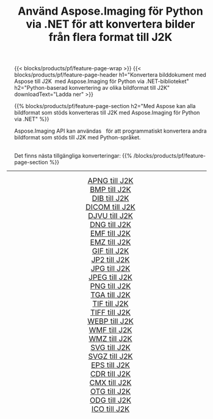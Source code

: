 ﻿---
title: Använd Aspose.Imaging för Python via .NET för att konvertera bilder från flera format till J2K 
weight: 3920
url: /sv/python-net/conversion/to/j2k 
lang: sv
langdirlevel: 2
locales: zh-hans,ja,it,ru,de,es,fr,nl,id,lt,pl,pt,vi,tr,ko,zh-hant,ar,hi,th,sv,cs,uk,he
description: Du kan använda Aspose.Imaging för Python via .NET-biblioteket för att konvertera från en mängd olika format till J2K
---

{{< blocks/products/pf/feature-page-wrap >}}
{{< blocks/products/pf/feature-page-header h1="Konvertera bilddokument med Aspose till J2K  med Aspose.Imaging för Python via .NET-biblioteket" h2="Python-baserad konvertering av olika bildformat till J2K" downloadText="Ladda ner" >}}


{{% blocks/products/pf/feature-page-section  h2="Med Aspose kan alla bildformat som stöds konverteras till J2K med Aspose.Imaging för Python via .NET" %}}
<p align=justify>Aspose.Imaging API kan användas   för att programmatiskt konvertera andra bildformat som stöds till J2K med Python-språket.</p>
<br/>
Det finns nästa tillgängliga konverteringar:
{{% /blocks/products/pf/feature-page-section %}}
<div class="container-fluid productfamilypage bg-gray">
    <div class="convertypes bg-gray agp-content section">
        <div class="container">
		<hr style="margin-left:-20px;"/>
		<div class="row other-converters" style="gap: 10px;font-size: 19px;text-align:center;">
		    <div class='col-md-2 other-converter remove-lp remove-rp'><a href="/imaging/sv/python-net/conversion/apng-to-j2k" style="padding:15px;">APNG till J2K</a></div>
<div class='col-md-2 other-converter remove-lp remove-rp'><a href="/imaging/sv/python-net/conversion/bmp-to-j2k" style="padding:15px;">BMP till J2K</a></div>
<div class='col-md-2 other-converter remove-lp remove-rp'><a href="/imaging/sv/python-net/conversion/dib-to-j2k" style="padding:15px;">DIB till J2K</a></div>
<div class='col-md-2 other-converter remove-lp remove-rp'><a href="/imaging/sv/python-net/conversion/dicom-to-j2k" style="padding:15px;">DICOM till J2K</a></div>
<div class='col-md-2 other-converter remove-lp remove-rp'><a href="/imaging/sv/python-net/conversion/djvu-to-j2k" style="padding:15px;">DJVU till J2K</a></div>
<div class='col-md-2 other-converter remove-lp remove-rp'><a href="/imaging/sv/python-net/conversion/dng-to-j2k" style="padding:15px;">DNG till J2K</a></div>
<div class='col-md-2 other-converter remove-lp remove-rp'><a href="/imaging/sv/python-net/conversion/emf-to-j2k" style="padding:15px;">EMF till J2K</a></div>
<div class='col-md-2 other-converter remove-lp remove-rp'><a href="/imaging/sv/python-net/conversion/emz-to-j2k" style="padding:15px;">EMZ till J2K</a></div>
<div class='col-md-2 other-converter remove-lp remove-rp'><a href="/imaging/sv/python-net/conversion/gif-to-j2k" style="padding:15px;">GIF till J2K</a></div>
<div class='col-md-2 other-converter remove-lp remove-rp'><a href="/imaging/sv/python-net/conversion/jp2-to-j2k" style="padding:15px;">JP2 till J2K</a></div>
<div class='col-md-2 other-converter remove-lp remove-rp'><a href="/imaging/sv/python-net/conversion/jpg-to-j2k" style="padding:15px;">JPG till J2K</a></div>
<div class='col-md-2 other-converter remove-lp remove-rp'><a href="/imaging/sv/python-net/conversion/jpeg-to-j2k" style="padding:15px;">JPEG till J2K</a></div>
<div class='col-md-2 other-converter remove-lp remove-rp'><a href="/imaging/sv/python-net/conversion/png-to-j2k" style="padding:15px;">PNG till J2K</a></div>
<div class='col-md-2 other-converter remove-lp remove-rp'><a href="/imaging/sv/python-net/conversion/tga-to-j2k" style="padding:15px;">TGA till J2K</a></div>
<div class='col-md-2 other-converter remove-lp remove-rp'><a href="/imaging/sv/python-net/conversion/tif-to-j2k" style="padding:15px;">TIF till J2K</a></div>
<div class='col-md-2 other-converter remove-lp remove-rp'><a href="/imaging/sv/python-net/conversion/tiff-to-j2k" style="padding:15px;">TIFF till J2K</a></div>
<div class='col-md-2 other-converter remove-lp remove-rp'><a href="/imaging/sv/python-net/conversion/webp-to-j2k" style="padding:15px;">WEBP till J2K</a></div>
<div class='col-md-2 other-converter remove-lp remove-rp'><a href="/imaging/sv/python-net/conversion/wmf-to-j2k" style="padding:15px;">WMF till J2K</a></div>
<div class='col-md-2 other-converter remove-lp remove-rp'><a href="/imaging/sv/python-net/conversion/wmz-to-j2k" style="padding:15px;">WMZ till J2K</a></div>
<div class='col-md-2 other-converter remove-lp remove-rp'><a href="/imaging/sv/python-net/conversion/svg-to-j2k" style="padding:15px;">SVG till J2K</a></div>
<div class='col-md-2 other-converter remove-lp remove-rp'><a href="/imaging/sv/python-net/conversion/svgz-to-j2k" style="padding:15px;">SVGZ till J2K</a></div>
<div class='col-md-2 other-converter remove-lp remove-rp'><a href="/imaging/sv/python-net/conversion/eps-to-j2k" style="padding:15px;">EPS till J2K</a></div>
<div class='col-md-2 other-converter remove-lp remove-rp'><a href="/imaging/sv/python-net/conversion/cdr-to-j2k" style="padding:15px;">CDR till J2K</a></div>
<div class='col-md-2 other-converter remove-lp remove-rp'><a href="/imaging/sv/python-net/conversion/cmx-to-j2k" style="padding:15px;">CMX till J2K</a></div>
<div class='col-md-2 other-converter remove-lp remove-rp'><a href="/imaging/sv/python-net/conversion/otg-to-j2k" style="padding:15px;">OTG till J2K</a></div>
<div class='col-md-2 other-converter remove-lp remove-rp'><a href="/imaging/sv/python-net/conversion/odg-to-j2k" style="padding:15px;">ODG till J2K</a></div>
<div class='col-md-2 other-converter remove-lp remove-rp'><a href="/imaging/sv/python-net/conversion/ico-to-j2k" style="padding:15px;">ICO till J2K</a></div>
                </div>
        </div>
    </div>
</div>
<br/>

